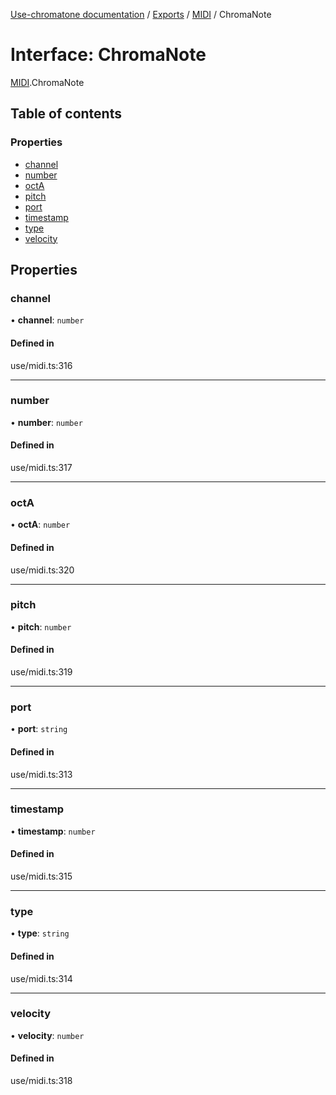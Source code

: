 [Use-chromatone documentation](../README.md) / [Exports](../modules.md) / [MIDI](../modules/MIDI.md) / ChromaNote

# Interface: ChromaNote

[MIDI](../modules/MIDI.md).ChromaNote

## Table of contents

### Properties

- [channel](MIDI.ChromaNote.md#channel)
- [number](MIDI.ChromaNote.md#number)
- [octA](MIDI.ChromaNote.md#octa)
- [pitch](MIDI.ChromaNote.md#pitch)
- [port](MIDI.ChromaNote.md#port)
- [timestamp](MIDI.ChromaNote.md#timestamp)
- [type](MIDI.ChromaNote.md#type)
- [velocity](MIDI.ChromaNote.md#velocity)

## Properties

### channel

• **channel**: `number`

#### Defined in

use/midi.ts:316

___

### number

• **number**: `number`

#### Defined in

use/midi.ts:317

___

### octA

• **octA**: `number`

#### Defined in

use/midi.ts:320

___

### pitch

• **pitch**: `number`

#### Defined in

use/midi.ts:319

___

### port

• **port**: `string`

#### Defined in

use/midi.ts:313

___

### timestamp

• **timestamp**: `number`

#### Defined in

use/midi.ts:315

___

### type

• **type**: `string`

#### Defined in

use/midi.ts:314

___

### velocity

• **velocity**: `number`

#### Defined in

use/midi.ts:318
